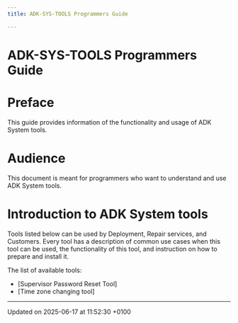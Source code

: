 ```yaml
---
title: ADK-SYS-TOOLS Programmers Guide

---
```


# ADK-SYS-TOOLS Programmers Guide




# Preface

This guide provides information of the functionality and usage of ADK System tools.


# Audience

This document is meant for programmers who want to understand and use ADK System tools.


# Introduction to ADK System tools

Tools listed below can be used by Deployment, Repair services, and Customers. Every tool has a description of common use cases when this tool can be used, the functionality of this tool, and instruction on how to prepare and install it.

The list of available tools:



* [Supervisor Password Reset Tool]
* [Time zone changing tool]

-------------------------------

Updated on 2025-06-17 at 11:52:30 +0100
